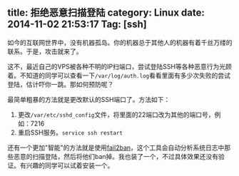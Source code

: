 title: 拒绝恶意扫描登陆
category: Linux
date: 2014-11-02 21:53:17
Tag: [ssh]
---

如今的互联网世界中，没有机器孤岛。你的机器总于其他人的机器有着千丝万缕的联系。于是，攻击就来了。
<!-- more -->

这不，最近自己的VPS被各种不明的IP扫端口，尝试登陆SSH等各种恶意行为光顾着。不知道的同学可以查看一下`/var/log/auth.log`看看里面有多少次失败的尝试登陆，估计吓你一跳。那如何预防呢？  

最简单粗暴的方法就是更改默认的SSH端口了。方法如下：  
1. 更改`/var/etc/sshd_config`文件，将里面的22端口改为其他的端口号，例如：7216
2. 重启SSH服务。`service ssh restart`  

还有一个更加"智能"的方法就是使用[fail2ban](http://www.fail2ban.org/)，这个工具会自动分析系统日志中那些恶意的扫描登陆，然后将他们ban掉。我也装了一个，不过具体效果还没有验证。有兴趣的同学可以试着安装一个。
